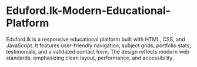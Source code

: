 # Eduford.lk-Modern-Educational-Platform
Eduford.lk is a responsive educational platform built with HTML, CSS, and JavaScript. It features user-friendly navigation, subject grids, portfolio stats, testimonials, and a validated contact form. The design reflects modern web standards, emphasizing clean layout, performance, and accessibility.
